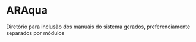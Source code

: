 # ARAqua
Diretório para inclusão dos manuais do sistema gerados, preferenciamente separados por módulos